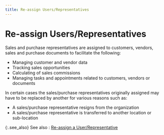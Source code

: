```yaml
---
title: Re-assign Users/Representatives
---
```


# Re-assign Users/Representatives


Sales and purchase representatives are assigned to customers, vendors,  sales and purchase documents to facilitate the following:

- Managing customer  and vendor data
- Tracking sales  opportunities
- Calculating  of sales commissions
- Managing tasks  and appointments related to customers, vendors or documents



In certain cases the sales/purchase representatives originally assigned  may have to be replaced by another for various reasons such as:

- A sales/purchase  representative resigns from the organization
- A sales/purchase  representative is transferred to another location or sub-location



{:.see_also}
See also
: [Re-assign  a User/Representative]({{site.utl_baseurl}}/sales-utils/re-assign-reps-users/wizard/re_assign_an_user_representative_wizard.html)
